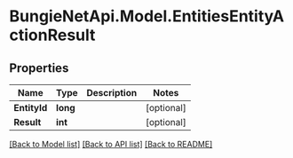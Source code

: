 # BungieNetApi.Model.EntitiesEntityActionResult
## Properties

Name | Type | Description | Notes
------------ | ------------- | ------------- | -------------
**EntityId** | **long** |  | [optional] 
**Result** | **int** |  | [optional] 

[[Back to Model list]](../README.md#documentation-for-models) [[Back to API list]](../README.md#documentation-for-api-endpoints) [[Back to README]](../README.md)

